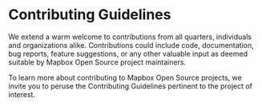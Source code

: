 # Contributing Guidelines

We extend a warm welcome to contributions from all quarters, individuals and organizations alike. Contributions could include code, documentation, bug reports, feature suggestions, or any other valuable input as deemed suitable by Mapbox Open Source project maintainers.

To learn more about contributing to Mapbox Open Source projects, we invite you to peruse the Contributing Guidelines pertinent to the project of interest.
